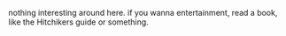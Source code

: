 nothing interesting around here.
if you wanna entertainment, read a book,
like the Hitchikers guide or something.
